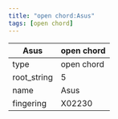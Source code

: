 ```yaml
---
title: "open chord:Asus"
tags: [open chord]
---
```


|Asus|open chord|
|---|---|
|type|open chord|
|root_string|5|
|name|Asus|
|fingering|X02230|


